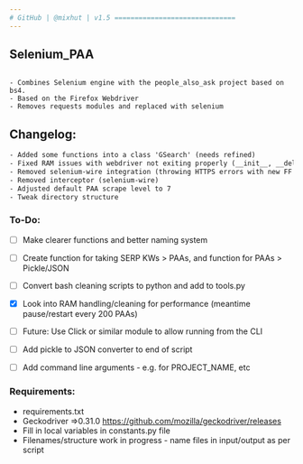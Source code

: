 ```yaml
---
# GitHub | @mixhut | v1.5 ==============================
---
```

## Selenium_PAA
``` Description

- Combines Selenium engine with the people_also_ask project based on bs4.
- Based on the Firefox Webdriver
- Removes requests modules and replaced with selenium

```

## Changelog:
``` v1.5
- Added some functions into a class 'GSearch' (needs refined)
- Fixed RAM issues with webdriver not exiting properly (__init__, __del__)
- Removed selenium-wire integration (throwing HTTPS errors with new FF profile)
- Removed interceptor (selenium-wire)
- Adjusted default PAA scrape level to 7
- Tweak directory structure
```

### To-Do:
- [ ] Make clearer functions and better naming system
- [ ] Create function for taking SERP KWs > PAAs, and function for PAAs > Pickle/JSON
- [ ] Convert bash cleaning scripts to python and add to tools.py
- [x] Look into RAM handling/cleaning for performance (meantime pause/restart every 200 PAAs)
- [ ] Future: Use Click or similar module to allow running from the CLI 
- [ ] Add pickle to JSON converter to end of script
- [ ] Add command line arguments - e.g. for PROJECT_NAME, etc


### Requirements:
- requirements.txt
- Geckodriver =>0.31.0 https://github.com/mozilla/geckodriver/releases 
- Fill in local variables in constants.py file
- Filenames/structure work in progress - name files in input/output as per script
